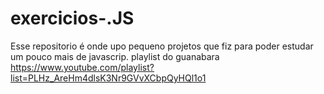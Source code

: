 # exercicios-.JS
Esse repositorio é onde upo pequeno projetos que fiz para poder estudar um pouco mais de javascrip.
playlist do guanabara
https://www.youtube.com/playlist?list=PLHz_AreHm4dlsK3Nr9GVvXCbpQyHQl1o1
